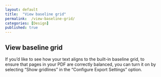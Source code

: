 ```yaml
---
layout: default
title:  "View baseline grid"
permalink:  /view-baseline-grid/
categories: [Design]
published: true
---
```


<section data-type="chapter" class="hsecchapter" data-hederis-type="hsecchapter" id="view-baseline-grid" data-pi-attrs="id: view-baseline-grid" role="doc-chapter" title="View baseline grid"><h1 data-hederis-type="hblkchaptitle" class="hblkchaptitle" id="pDBJbSsjz">View baseline grid</h1>
    <p class="hblkp" data-hederis-type="hblkp" id="pIN164jVX">If you&#8217;d like to see how your text aligns to the built-in baseline grid, to ensure that pages in your PDF are correctly balanced, you can turn it on by selecting &#8220;Show gridlines&#8221; in the &#8220;Configure Export Settings&#8221; option.</p>
    </section>
    